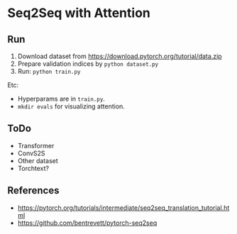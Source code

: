 # Seq2Seq with Attention

## Run

1. Download dataset from https://download.pytorch.org/tutorial/data.zip
2. Prepare validation indices by `python dataset.py`
3. Run: `python train.py`

Etc:

- Hyperparams are in `train.py`.
- `mkdir evals` for visualizing attention.

## ToDo

- Transformer
- ConvS2S
- Other dataset
- Torchtext?

## References

- https://pytorch.org/tutorials/intermediate/seq2seq_translation_tutorial.html
- https://github.com/bentrevett/pytorch-seq2seq
